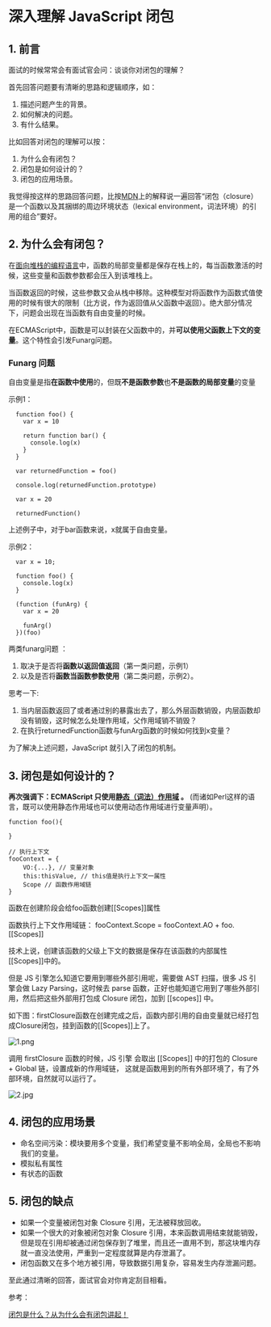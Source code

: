 # 深入理解 JavaScript 闭包

## 1. 前言

面试的时候常常会有面试官会问：谈谈你对闭包的理解？

首先回答问题要有清晰的思路和逻辑顺序，如：

1. 描述问题产生的背景。
2. 如何解决的问题。
3. 有什么结果。

比如回答对闭包的理解可以按：

1. 为什么会有闭包？
2. 闭包是如何设计的？
3. 闭包的应用场景。

我觉得按这样的思路回答问题，比按[MDN](<https://developer.mozilla.org/zh-CN/docs/Web/JavaScript/Closures>)上的解释说一遍回答“闭包（closure）是一个函数以及其捆绑的周边环境状态（lexical environment，词法环境）的引用的组合”要好。

## 2. 为什么会有闭包？

在[面向堆栈的编程语言](http://en.wikipedia.org/wiki/Stack-oriented_programming_language)中，函数的局部变量都是保存在栈上的，每当函数激活的时候，这些变量和函数参数都会压入到该堆栈上。

当函数返回的时候，这些参数又会从栈中移除。这种模型对将函数作为函数式值使用的时候有很大的限制（比方说，作为返回值从父函数中返回）。绝大部分情况下，问题会出现在当函数有自由变量的时候。

在ECMAScript中，函数是可以封装在父函数中的，并**可以使用父函数上下文的变量**。这个特性会引发Funarg问题。

### Funarg 问题

自由变量是指**在函数中使用**的，但既**不是函数参数**也**不是函数的局部变量**的变量

示例1：

```
  function foo() {
    var x = 10

    return function bar() {
      console.log(x)
    }
  }

  var returnedFunction = foo()

  console.log(returnedFunction.prototype)

  var x = 20

  returnedFunction()
```

上述例子中，对于bar函数来说，x就属于自由变量。

示例2：

```
  var x = 10;

  function foo() {
    console.log(x)
  }

  (function (funArg) {
    var x = 20

    funArg()
  })(foo)
```

两类funarg问题 ：

1.  取决于是否将**函数以返回值返回**（第一类问题，示例1）
1.  以及是否将**函数当函数参数使用**（第二类问题，示例2）。

思考一下:

1. 当内层函数返回了或者通过别的暴露出去了，那么外层函数销毁，内层函数却没有销毁，这时候怎么处理作用域，父作用域销不销毁？
2. 在执行returnedFunction函数与funArg函数的时候如何找到x变量？

为了解决上述问题，JavaScript 就引入了闭包的机制。

## 3. 闭包是如何设计的？

**再次强调下：ECMAScript 只使用[静态（词法）作用域](https://en.wikipedia.org/wiki/Scope_(computer_science)#Lexical_scoping) 。**  (而诸如Perl这样的语言，既可以使用静态作用域也可以使用动态作用域进行变量声明）。

```
function foo(){

}

// 执行上下文
fooContext = {
    VO:{...}, // 变量对象
    this:thisValue, // this值是执行上下文一属性
    Scope // 函数作用域链
}
```

函数在创建阶段会给foo函数创建[[Scopes]]属性

函数执行上下文作用域链：
fooContext.Scope = fooContext.AO + foo.[[Scopes]]

技术上说，创建该函数的父级上下文的数据是保存在该函数的内部属性 [[Scopes]]中的。

但是 JS 引擎怎么知道它要用到哪些外部引用呢，需要做 AST 扫描，很多 JS 引擎会做 Lazy Parsing，这时候去 parse 函数，正好也能知道它用到了哪些外部引用，然后把这些外部用打包成 Closure 闭包，加到 [[scopes]] 中。

如下图：firstClosure函数在创建完成之后，函数内部引用的自由变量就已经打包成Closure闭包，挂到函数的[[Scopes]]上了。


![1.png](https://p3-juejin.byteimg.com/tos-cn-i-k3u1fbpfcp/fa894fd8a8984faf98c003f7f7c992b4~tplv-k3u1fbpfcp-jj-mark:0:0:0:0:q75.image#?w=1398&h=1318&s=589839&e=png&b=ffffff)

调用 firstClosure 函数的时候，JS 引擎 会取出 [[Scopes]] 中的打包的 Closure + Global 链，设置成新的作用域链， 这就是函数用到的所有外部环境了，有了外部环境，自然就可以运行了。

![2.jpg](https://p6-juejin.byteimg.com/tos-cn-i-k3u1fbpfcp/199bd302638e4ece84d3c275cc20e10e~tplv-k3u1fbpfcp-jj-mark:0:0:0:0:q75.image#?w=1376&h=1042&s=208806&e=jpg&b=fefdfd)

## 4. 闭包的应用场景

-   命名空间污染：模块要用多个变量，我们希望变量不影响全局，全局也不影响我们的变量。
-   模拟私有属性
-   有状态的函数

## 5. 闭包的缺点

-   如果一个变量被闭包对象 Closure 引用，无法被释放回收。
-   如果一个很大的对象被闭包对象 Closure 引用，本来函数调用结束就能销毁，但是现在引用却被通过闭包保存到了堆里，而且还一直用不到，那这块堆内存就一直没法使用，严重到一定程度就算是内存泄漏了。
-   闭包函数又在多个地方被引用，导致数据引用复杂，容易发生内存泄漏问题。

至此通过清晰的回答，面试官会对你肯定刮目相看。

参考：

[闭包是什么？从为什么会有闭包讲起！](https://juejin.cn/post/7084549768067678245?share_token=81B8021F-F924-477C-AC49-47071C69927E)